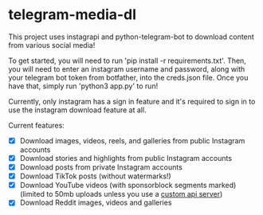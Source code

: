 # telegram-media-dl
This project uses instagrapi and python-telegram-bot to download content from various social media!

To get started, you will need to run 'pip install -r requirements.txt'. Then, you will need to enter an instagram username and password, along with your telegram bot token from botfather, into the creds.json file.
Once you have that, simply run 'python3 app.py' to run!

Currently, only instagram has a sign in feature and it's required to sign in to use the instagram download feature at all.

Current features:
- [x] Download images, videos, reels, and galleries from public Instagram accounts
- [x] Download stories and highlights from public Instagram accounts
- [x] Download posts from private Instagram accounts
- [x] Download TikTok posts (without watermarks!)
- [x] Download YouTube videos (with sponsorblock segments marked) (limited to 50mb uploads unless you use a [custom api server](https://github.com/tdlib/telegram-bot-api))
- [x] Download Reddit images, videos and galleries
